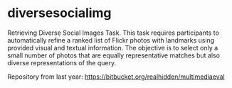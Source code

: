 diversesocialimg
================

Retrieving Diverse Social Images Task. This task requires participants to automatically refine a ranked list of Flickr photos with landmarks using provided visual and textual information. The objective is to select only a small number of photos that are equally representative matches but also diverse representations of the query. 


Repository from last year: https://bitbucket.org/realhidden/multimediaeval
